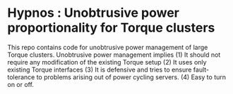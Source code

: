 Hypnos : Unobtrusive power proportionality for Torque clusters
======

This repo contains code for unobtrusive power management of large Torque clusters. 
Unobtrusive power management implies 
(1) It should not require any modification of the existing Torque setup
(2) It uses only existing Torque interfaces
(3) It is defensive and tries to ensure fault-tolerance to problems arising out of power cycling servers.
(4) Easy to turn on or off.



